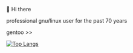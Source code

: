 👋 Hi there

professional gnu/linux user for the past 70 years

gentoo >>

[![Top Langs](https://github-readme-stats.vercel.app/api/top-langs/?username=NotCreative21&langs_count=8&theme=material-palenight&layout=compact)](https://github.com/anuraghazra/github-readme-stats)
